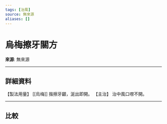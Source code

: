 ```yaml
---
tags: [治風]
source: 無來源
aliases: []
---
```


# 烏梅擦牙關方

**來源**: 無來源  

---

## 詳細資料
【製法用量】 [[烏梅]] 揩擦牙齦，涎出即開。
【主治】
治中風口噤不開。

---

## 比較
